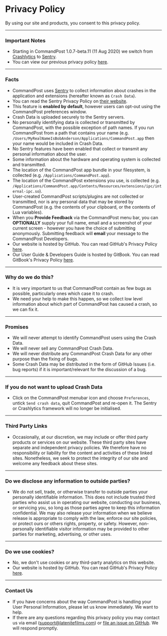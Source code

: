 # Privacy Policy

By using our site and products, you consent to this privacy policy.

---

### Important Notes

* Starting in CommandPost 1.0.7-beta.11 (11 Aug 2020) we switch from [Crashlytics](https://fabric.io) to [Sentry](https://sentry.io).
* You can view our previous privacy policy [here](https://github.com/CommandPost/CommandPost-UserGuide/blob/54fe4b0358fb1fdbbce898eafa7637626cfa5931/privacy_credits/privacy_policy/README.md).

---

### Facts

* CommandPost uses [Sentry](https://sentry.io) to collect information about crashes in the application and extensions (hereafter known as `Crash Data`).
* You can read the Sentry Privacy Policy on [their website](https://sentry.io/privacy/).
* This feature is **enabled by default**, however users can opt-out using the CommandPost preferences window.
* Crash Data is uploaded securely to the Sentry servers.
* No personally identifying data is collected or transmitted by CommandPost, with the possible exception of path names. If you run CommandPost from a path that contains your name (e.g. `/Users/MyRealNameIsBobAnderson/Applications/CommandPost.app` then your name would be included in Crash Data.
* No Sentry features have been enabled that collect or transmit any personal information about the user.
* Some information about the hardware and operating system is collected and transmitted.
* The location of the CommandPost app bundle in your filesystem, is collected (e.g. `/Applications/CommandPost.app`).
* The location of the CommandPost extensions you use, is collected (e.g. `/Applications/CommandPost.app/Contents/Resources/extensions/ipc/internal-ipc.so`).
* User-created CommandPost scripts/plugins are not collected or transmitted, nor is any personal data that may be stored by CommandPost (e.g. the contents of your clipboard, or the contents of Lua variables).
* When you **Provide Feedback** via the CommandPost menu bar, you can **OPTIONALLY** supply your full name, email and a screenshot of your current screen - however you have the choice of submitting anonymously. Submitting feedback will **email** your message to the CommandPost Developers.
* Our website is hosted by GitHub. You can read GitHub's Privacy Policy [here](https://help.github.com/articles/github-privacy-statement/).
* Our User Guide & Developers Guide is hosted by GitBook. You can read GitBook's Privacy Policy [here](https://legacy.gitbook.com/privacy).

---

### Why do we do this?

* It is very important to us that CommandPost contain as few bugs as possible, particularly ones which case it to crash.
* We need your help to make this happen, so we collect low level information about which part of CommandPost has caused a crash, so we can fix it.

---

### Promises

* We will never attempt to identify CommandPost users using the Crash Data.
* We will never sell any CommandPost Crash Data.
* We will never distribute any CommandPost Crash Data for any other purpose than the fixing of bugs.
* Some Crash Data may be distributed in the form of GitHub Issues (i.e. bug reports) if it is important/relevant for the discussion of a bug.

---

### If you do not want to upload Crash Data

* Click on the CommandPost menubar icon and choose `Preferences`, untick `Send crash data`, quit CommandPost and re-open it. The Sentry or Crashlytics framework will no longer be initialised.

---

### Third Party Links

* Occasionally, at our discretion, we may include or offer third party products or services on our website. These third party sites have separate and independent privacy policies. We therefore have no responsibility or liability for the content and activities of these linked sites. Nonetheless, we seek to protect the integrity of our site and welcome any feedback about these sites.

---

### Do we disclose any information to outside parties?

* We do not sell, trade, or otherwise transfer to outside parties your personally identifiable information. This does not include trusted third parties who assist us in operating our website, conducting our business, or servicing you, so long as those parties agree to keep this information confidential. We may also release your information when we believe release is appropriate to comply with the law, enforce our site policies, or protect ours or others rights, property, or safety. However, non-personally identifiable visitor information may be provided to other parties for marketing, advertising, or other uses.

---

### Do we use cookies?

* No, we don't use cookies or any third-party analytics on this website.
* Our website is hosted by GitHub. You can read GitHub's Privacy Policy [here](https://help.github.com/articles/github-privacy-statement/).

---

### Contact Us

* If you have concerns about the way CommandPost is handling your User Personal Information, please let us know immediately. We want to help.
* If there are any questions regarding this privacy policy you may contact us via email (support@latenitefilms.com) or [file an issue on GitHub](https://github.com/CommandPost/CommandPost/issues). We will respond promptly.